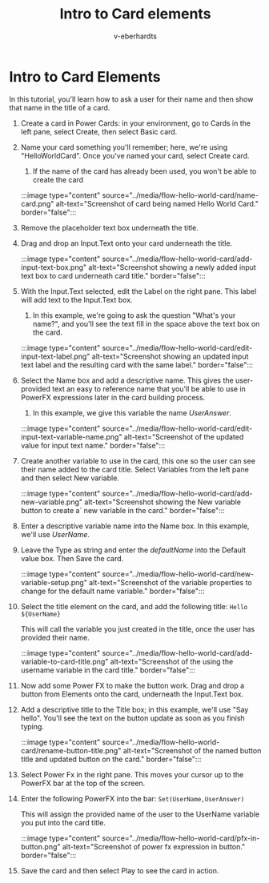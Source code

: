 ﻿---
title: "Intro to Card elements"
description: "Learn about basic elements of a card by creating a simple card"
keywords: "Power Cards, Power Cards Designer, Power Apps, Cards, tutorial"
ms.date: 03/18/2022
ms.topic: article
author: v-eberhardts
ms.author: v-eberhardts
manager: shellyha
ms.reviewer: 
ms.custom: 
ms.collection: 
---

# Intro to Card Elements

In this tutorial, you'll learn how to ask a user for their name and then show that name in the title of a card.

1. Create a card in Power Cards: in your environment, go to Cards in the left pane, select Create, then select Basic card.

1. Name your card something you'll remember; here, we're using "HelloWorldCard". Once you've named your card, select Create card.

   1. If the name of the card has already been used, you won't be able to create the card

   :::image type="content" source="../media/flow-hello-world-card/name-card.png" alt-text="Screenshot of card being named Hello World Card." border="false":::

1. Remove the placeholder text box underneath the title.

1. Drag and drop an Input.Text onto your card underneath the title.

   :::image type="content" source="../media/flow-hello-world-card/add-input-text-box.png" alt-text="Screenshot showing a newly added input text box to card underneath card title." border="false":::

1. With the Input.Text selected, edit the Label on the right pane. This label will add text to the Input.Text box.

   1. In this example, we're going to ask the question "What's your name?", and you'll see the text fill in the space above the text box on the card.

   :::image type="content" source="../media/flow-hello-world-card/edit-input-text-label.png" alt-text="Screenshot showing an updated input text label and the resulting card with the same label." border="false":::

1. Select the Name box and add a descriptive name. This gives the user-provided text an easy to reference name that you'll be able to use in PowerFX expressions later in the card building process.

   1. In this example, we give this variable the name *UserAnswer*.

   :::image type="content" source="../media/flow-hello-world-card/edit-input-text-variable-name.png" alt-text="Screenshot of the updated value for input text name." border="false":::

1. Create another variable to use in the card, this one so the user can see their name added to the card title. Select Variables from the left pane and then select New variable.

   :::image type="content" source="../media/flow-hello-world-card/add-new-variable.png" alt-text="Screenshot showing the New variable button to create a` new variable in the card." border="false":::

1. Enter a descriptive variable name into the Name box. In this example, we'll use *UserName*.

1. Leave the Type as string and enter the *defaultName* into the Default value box. Then Save the card.

   :::image type="content" source="../media/flow-hello-world-card/new-variable-setup.png" alt-text="Screenshot of the variable properties to change for the default name variable." border="false":::

1. Select the title element on the card, and add the following title: `Hello ${UserName}`

   This will call the variable you just created in the title, once the user has provided their name.

   :::image type="content" source="../media/flow-hello-world-card/add-variable-to-card-title.png" alt-text="Screenshot of the using the username variable in the card title." border="false":::

1. Now add some Power FX to make the button work. Drag and drop a button from Elements onto the card, underneath the Input.Text box.

1. Add a descriptive title to the Title box; in this example, we'll use "Say hello". You'll see the text on the button update as soon as you finish typing.

   :::image type="content" source="../media/flow-hello-world-card/rename-button-title.png" alt-text="Screenshot of the named button title and updated button on the card." border="false":::

1. Select Power Fx in the right pane. This moves your cursor up to the PowerFX bar at the top of the screen.

1. Enter the following PowerFX into the bar: `Set(UserName,UserAnswer)`

   This will assign the provided name of the user to the UserName variable you put into the card title.

   :::image type="content" source="../media/flow-hello-world-card/pfx-in-button.png" alt-text="Screenshot of power fx expression in button." border="false":::

1. Save the card and then select Play to see the card in action.
